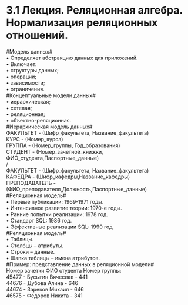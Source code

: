 # 3.1 Лекция. Реляционная алгебра. Нормализация реляционных отношений.
#Модель данных# <br>
•	 Определяет абстракцию данных для приложений. <br>
•	 Включает: <br>
•	 структуры данных; <br>
•	 операции; <br>
•	 зависимости; <br>
•	 ограничения. <br>
#Концептуальные модели данных# <br>
•	 иерархическая; <br>
•	 сетевая; <br>
•	 реляционная; <br>
•	 объектно-реляционная. <br>
#Иерархическая модель данных# <br>
ФАКУЛЬТЕТ - (Шифр_факультета, Название_факультета) <br>
КУРС - (Номер_курса) <br>
ГРУППА - (Номер_группы, Год_образования) <br>
СТУДЕНТ - (Номер_зачетной_книжки, ФИО_студента,Паспортные_данные) <br>
/ <br>
ФАКУЛЬТЕТ - (Шифр_факультета, Название_факультета) <br>
КАФЕДРА - (Шифр_кафедры,Название_кафедры) <br>
ПРЕПОДАВАТЕЛЬ - (ФИО_преподавателя,Должность,Паспортные_данные) <br>
#Реляционная модель# <br>
•	 Первые публикации: 1969-1971 годы. <br>
•	 Интенсивное развитие теории: 1970-е годы. <br>
•	 Ранние попытки реализации: 1978 год. <br>
•	 Стандарт SQL: 1986 год. <br>
•	 Эффективные реализации SQL: 1990 год <br>
#Реляционная модель# <br>
•	 Таблицы. <br>
•	 Столбцы – атрибуты. <br>
•	 Строки – данные. <br>
•	 Шапка таблицы – имена атрибутов. <br>
#Пример: представление данных в реляционной модели# <br>
Номер зачетки ФИО студента Номер группы: <br>
45477 - Бусыгин Вячеслав - 441 <br>
44676 - Дубова Алина - 646 <br>
44674 - Зареков Михаил - 646 <br>
46575 - Федоров Никита  - 341 <br>

